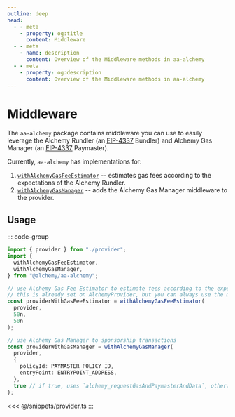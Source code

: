 ```yaml
---
outline: deep
head:
  - - meta
    - property: og:title
      content: Middleware
  - - meta
    - name: description
      content: Overview of the Middleware methods in aa-alchemy
  - - meta
    - property: og:description
      content: Overview of the Middleware methods in aa-alchemy
---
```


# Middleware

The `aa-alchemy` package contains middleware you can use to easily leverage the Alchemy Rundler (an [EIP-4337](https://eips.ethereum.org/EIPS/eip-4337) Bundler) and Alchemy Gas Manager (an [EIP-4337](https://eips.ethereum.org/EIPS/eip-4337) Paymaster).

Currently, `aa-alchemy` has implementations for:

1.  [`withAlchemyGasFeeEstimator`](/packages/aa-alchemy/middleware/withAlchemyGasFeeEstimator) -- estimates gas fees according to the expectations of the Alchemy Rundler.
2.  [`withAlchemyGasManager`](/packages/aa-alchemy/middleware/withAlchemyGasManager) -- adds the Alchemy Gas Manager middleware to the provider.

## Usage

::: code-group

```ts [example.ts]
import { provider } from "./provider";
import {
  withAlchemyGasFeeEstimator,
  withAlchemyGasManager,
} from "@alchemy/aa-alchemy";

// use Alchemy Gas Fee Estimator to estimate fees according to the expectations of the Alchemy Rundler.
// this is already set on AlchemyProvider, but you can always use the middleware directly to create a new instance.
const providerWithGasFeeEstimator = withAlchemyGasFeeEstimator(
  provider,
  50n,
  50n
);

// use Alchemy Gas Manager to sponsorship transactions
const providerWithGasManager = withAlchemyGasManager(
  provider,
  {
    policyId: PAYMASTER_POLICY_ID,
    entryPoint: ENTRYPOINT_ADDRESS,
  },
  true // if true, uses `alchemy_requestGasAndPaymasterAndData`, otherwise uses `alchemy_requestPaymasterAndData`
);
```

<<< @/snippets/provider.ts
:::
